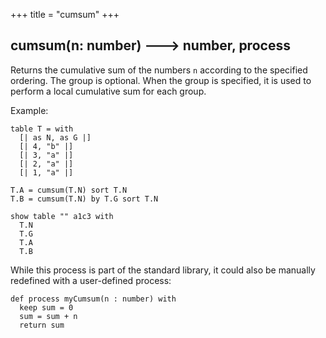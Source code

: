 +++
title = "cumsum"
+++

## cumsum(n: number) 🡒 number, process

<!-- TODO: [vermorel] cumsum() is an old function from before we had the scan option. Now we use `sum(X) scan Y` instead of the old `cumsum(X) sort Y`. -->
Returns the cumulative sum of the numbers `n` according to the specified ordering. The group is optional. When the group is specified, it is used to perform a local cumulative sum for each group.

Example:

```envision
table T = with
  [| as N, as G |]
  [| 4, "b" |]
  [| 3, "a" |]
  [| 2, "a" |]
  [| 1, "a" |]

T.A = cumsum(T.N) sort T.N
T.B = cumsum(T.N) by T.G sort T.N

show table "" a1c3 with
  T.N
  T.G
  T.A
  T.B
```

While this process is part of the standard library, it could also be manually redefined with a user-defined process:

```envision
def process myCumsum(n : number) with
  keep sum = 0
  sum = sum + n
  return sum
```
